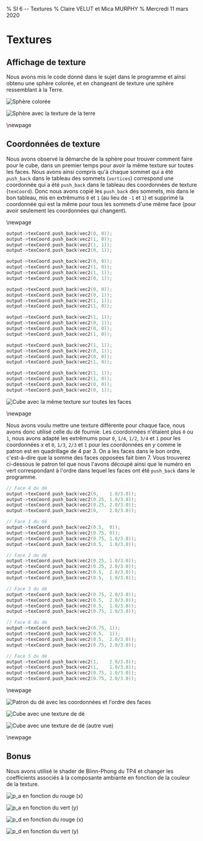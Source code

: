 % SI 6 -- Textures
% Claire VELUT et Mica MURPHY
% Mercredi 11 mars 2020

# Textures

## Affichage de texture

Nous avons mis le code donné dans le sujet dans le programme et ainsi obtenu une sphère colorée, et en changeant de texture une sphère ressemblant à la Terre.

![Sphère colorée](img/sphere-color.png)

![Sphère avec la texture de la terre](img/sphere-earth.png)

\newpage

## Coordonnées de texture

Nous avons observé la démarche de la sphère pour trouver comment faire pour le cube, dans un premier temps pour avoir la même texture sur toutes les faces. Nous avons ainsi compris qu'à chaque sommet qui a été `push_back` dans le tableau des sommets (`vertices`) correspond une coordonnée qui a été `push_back` dans le tableau des coordonnées de texture (`texCoord`). Donc nous avons copié les `push_back` des sommets, mis dans le bon tableau, mis en extrêmums `0` et `1` (au lieu de `-1` et `1`) et supprimé la coordonnée qui est la même pour tous les sommets d'une même face (pour avoir seulement les coordonnées qui changent).

\newpage

```c
output->texCoord.push_back(vec2(0, 0));
output->texCoord.push_back(vec2(1, 0));
output->texCoord.push_back(vec2(1, 1));
output->texCoord.push_back(vec2(0, 1));

output->texCoord.push_back(vec2(0, 0));
output->texCoord.push_back(vec2(1, 0));
output->texCoord.push_back(vec2(1, 1));
output->texCoord.push_back(vec2(0, 1));

output->texCoord.push_back(vec2(0, 0));
output->texCoord.push_back(vec2(0, 1));
output->texCoord.push_back(vec2(1, 1));
output->texCoord.push_back(vec2(1, 0));

output->texCoord.push_back(vec2(1, 1));
output->texCoord.push_back(vec2(0, 1));
output->texCoord.push_back(vec2(0, 0));
output->texCoord.push_back(vec2(1, 0));

output->texCoord.push_back(vec2(1, 1));
output->texCoord.push_back(vec2(0, 1));
output->texCoord.push_back(vec2(0, 0));
output->texCoord.push_back(vec2(1, 0));

output->texCoord.push_back(vec2(1, 1));
output->texCoord.push_back(vec2(1, 0));
output->texCoord.push_back(vec2(0, 0));
output->texCoord.push_back(vec2(0, 1));
```

![Cube avec la même texture sur toutes les faces](img/cube-crate.png)

\newpage

Nous avons voulu mettre une texture différente pour chaque face, nous avons donc utilisé celle du dé fournie. Les coordonnées n'étaient plus `0` ou `1`, nous avons adapté les extrêmums pour `0`, `1/4`, `1/2`, `3/4` et `1` pour les coordonnées $x$ et `0`, `1/3`, `2/3` et `1` pour les coordonnées en $y$ comme le patron est en quadrillage de $4$ par $3$. On a les faces dans le bon ordre, c'est-à-dire que la somme des faces opposées fait bien $7$. Vous trouverez ci-dessous le patron tel que nous l'avons découpé ainsi que le numéro en vert correspondant à l'ordre dans lequel les faces ont été `push_back` dans le programme.

```c
// Face 4 du dé
output->texCoord.push_back(vec2(0,    1.0/3.0));
output->texCoord.push_back(vec2(0.25, 1.0/3.0));
output->texCoord.push_back(vec2(0.25, 2.0/3.0));
output->texCoord.push_back(vec2(0,    2.0/3.0));

// Face 1 du dé
output->texCoord.push_back(vec2(0.5,  0));
output->texCoord.push_back(vec2(0.75, 0));
output->texCoord.push_back(vec2(0.75, 1.0/3.0));
output->texCoord.push_back(vec2(0.5,  1.0/3.0));

// Face 2 du dé
output->texCoord.push_back(vec2(0.25, 1.0/3.0));
output->texCoord.push_back(vec2(0.25, 2.0/3.0));
output->texCoord.push_back(vec2(0.5,  2.0/3.0));
output->texCoord.push_back(vec2(0.5,  1.0/3.0));

// Face 3 du dé
output->texCoord.push_back(vec2(0.75, 2.0/3.0));
output->texCoord.push_back(vec2(0.5,  2.0/3.0));
output->texCoord.push_back(vec2(0.5,  1.0/3.0));
output->texCoord.push_back(vec2(0.75, 1.0/3.0));

// Face 6 du dé
output->texCoord.push_back(vec2(0.75, 1));
output->texCoord.push_back(vec2(0.5,  1));
output->texCoord.push_back(vec2(0.5,  2.0/3.0));
output->texCoord.push_back(vec2(0.75, 2.0/3.0));

// Face 5 du dé
output->texCoord.push_back(vec2(1,    2.0/3.0));
output->texCoord.push_back(vec2(1,    1.0/3.0));
output->texCoord.push_back(vec2(0.75, 1.0/3.0));
output->texCoord.push_back(vec2(0.75, 2.0/3.0));
```

\newpage

![Patron du dé avec les coordonnées et l'ordre des faces](img/patron.jpg)

![Cube avec une texture de dé](img/cube-dice-1.png)

![Cube avec une texture de dé (autre vue)](img/cube-dice-2.png)

\newpage

## Bonus

Nous avons utilisé le shader de Blinn-Phong du TP4 et changer les coefficients associés à la composante ambiante en fonction de la couleur de la texture.

![$p_a$ en fonction du rouge (x)](img/cube-chess-ax.png)

![$p_a$ en fonction du vert (y)](img/cube-chess-ay.png)

![$p_d$ en fonction du rouge (x)](img/cube-chess-ax.png)

![$p_d$ en fonction du vert (y)](img/cube-chess-ay.png)
